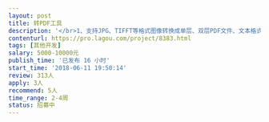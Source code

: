 ```yaml
---                
layout: post       
title: 转PDF工具           
description: '</br>1、支持JPG、TIFFT等格式图像转换成单层、双层PDF文件、文本格式、Word格式。</br>2、支持根据Excel文件目录内字段项按表提取图片（并有图片个数是否相符校验功能）生成PDF文件，生成的PDF文件名可根据自定义规则命名。</br>3、生产pdf文件输出存放的规则可自定义。</br>4、软件运行环境要求支持XP、WIN7\WIN8\WIN10 （32位操作系统和64位操作系统下都可以正常运行使用）。</br>5、软件运行速度快、生成文件正确率100%，识别率高。</br>6、生成后的PDF文件清晰度及图片本身分辨率不能降低。实现无损压缩。</br>'     
contenturl: https://pro.lagou.com/project/8383.html      
tags: [其他开发]            
salary: 5000-10000元          
publish_time: '已发布 16 小时'         
start_time: '2018-06-11 19:50:14'           
review: 313人                   
apply: 3人                   
recommend: 5人                   
time_range: 2-4周              
status: 招募中                  
---                 
```

